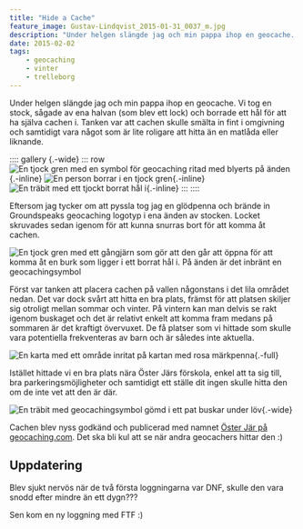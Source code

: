 ```yaml
---
title: "Hide a Cache"
feature_image: Gustav-Lindqvist_2015-01-31_0037_m.jpg
description: "Under helgen slängde jag och min pappa ihop en geocache. Vi tog en stock, sågade av ena halvan (som blev ett lock) och borrade ett hål för…"
date: 2015-02-02
tags:
    - geocaching
    - vinter
    - trelleborg
---
```


Under helgen slängde jag och min pappa ihop en geocache. Vi tog en stock, sågade av ena halvan (som blev ett lock) och borrade ett hål för att ha själva cachen i. Tanken var att cachen skulle smälta in fint i omgivning och samtidigt vara något som är lite roligare att hitta än en matlåda eller liknande.

:::: gallery {.-wide}
::: row
![En tjock gren med en symbol för geocaching ritad med blyerts på änden](Gustav-Lindqvist_2015-01-31_0032_s.jpg){.-inline}
![En person borrar i en tjock gren](Gustav-Lindqvist_2015-01-31_0030_s.jpg){.-inline}
![En träbit med ett tjockt borrat hål i](Gustav-Lindqvist_2015-01-31_0028_s.jpg){.-inline}
:::
::::

Eftersom jag tycker om att pyssla tog jag en glödpenna och brände in Groundspeaks geocaching logotyp i ena änden av stocken. Locket skruvades sedan igenom för att kunna snurras bort för att komma åt cachen.

![En tjock gren med ett gångjärn som gör att den går att öppna för att komma åt en burk som ligger i ett borrat hål i. På änden är det inbränt en geocachingsymbol](Gustav-Lindqvist_2015-01-31_0037_m.jpg)

Först var tanken att placera cachen på vallen någonstans i det lila området nedan. Det var dock svårt att hitta en bra plats, främst för att platsen skiljer sig otroligt mellan sommar och vinter. På vintern kan man delvis se rakt igenom buskaget och det är relativt enkelt att komma fram medans på sommaren är det kraftigt övervuxet. De få platser som vi hittade som skulle vara potentiella frekventeras av barn och är således inte aktuella.

![En karta med ett område inritat på kartan med rosa märkpenna](20150202143553560.jpeg){.-full}

Istället hittade vi en bra plats nära Öster Järs förskola, enkel att ta sig till, bra parkeringsmöjligheter och samtidigt ett ställe dit ingen skulle hitta den om de inte vet att den är där.

![En träbit med geocachingsymbol gömd i ett pat buskar under löv](Gustav-Lindqvist_2015-02-01_0071_m.jpg){.-wide}

Cachen blev nyss godkänd och publicerad med namnet <a href="http://www.geocaching.com/geocache/GC5M4YY_oster-jar">Öster Jär på geocaching.com</a>. Det ska bli kul att se när andra geocachers hittar den :)

## Uppdatering

Blev sjukt nervös när de två första loggningarna var DNF, skulle den vara snodd efter mindre än ett dygn???

Sen kom en ny loggning med FTF :)
